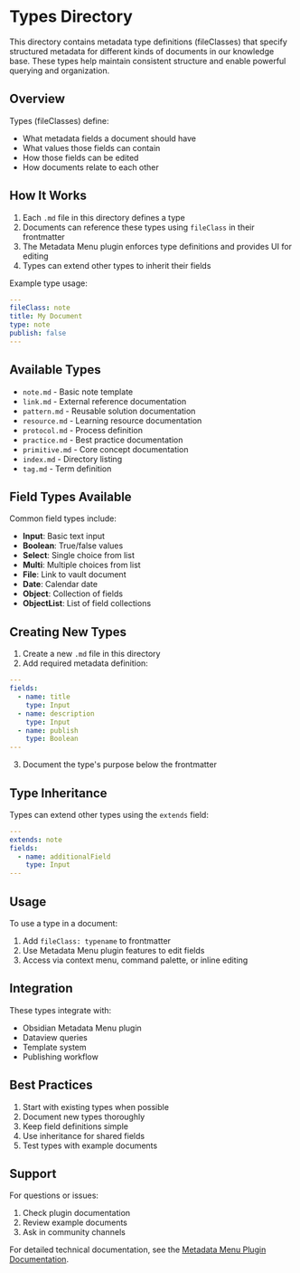 # Types Directory

This directory contains metadata type definitions (fileClasses) that specify structured metadata for different kinds of documents in our knowledge base. These types help maintain consistent structure and enable powerful querying and organization.

## Overview

Types (fileClasses) define:
- What metadata fields a document should have
- What values those fields can contain
- How those fields can be edited
- How documents relate to each other

## How It Works

1. Each `.md` file in this directory defines a type
2. Documents can reference these types using `fileClass` in their frontmatter
3. The Metadata Menu plugin enforces type definitions and provides UI for editing
4. Types can extend other types to inherit their fields

Example type usage:
```yaml
---
fileClass: note
title: My Document
type: note
publish: false
---
```

## Available Types

- `note.md` - Basic note template
- `link.md` - External reference documentation
- `pattern.md` - Reusable solution documentation
- `resource.md` - Learning resource documentation
- `protocol.md` - Process definition
- `practice.md` - Best practice documentation
- `primitive.md` - Core concept documentation
- `index.md` - Directory listing
- `tag.md` - Term definition

## Field Types Available

Common field types include:
- **Input**: Basic text input
- **Boolean**: True/false values
- **Select**: Single choice from list
- **Multi**: Multiple choices from list
- **File**: Link to vault document
- **Date**: Calendar date
- **Object**: Collection of fields
- **ObjectList**: List of field collections

## Creating New Types

1. Create a new `.md` file in this directory
2. Add required metadata definition:
```yaml
---
fields:
  - name: title
    type: Input
  - name: description
    type: Input
  - name: publish
    type: Boolean
---
```
3. Document the type's purpose below the frontmatter

## Type Inheritance

Types can extend other types using the `extends` field:
```yaml
---
extends: note
fields:
  - name: additionalField
    type: Input
---
```

## Usage

To use a type in a document:
1. Add `fileClass: typename` to frontmatter
2. Use Metadata Menu plugin features to edit fields
3. Access via context menu, command palette, or inline editing

## Integration

These types integrate with:
- Obsidian Metadata Menu plugin
- Dataview queries
- Template system
- Publishing workflow

## Best Practices

1. Start with existing types when possible
2. Document new types thoroughly
3. Keep field definitions simple
4. Use inheritance for shared fields
5. Test types with example documents

## Support

For questions or issues:
1. Check plugin documentation
2. Review example documents
3. Ask in community channels

For detailed technical documentation, see the [Metadata Menu Plugin Documentation](https://mdelobelle.github.io/metadatamenu/).